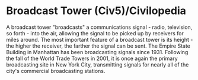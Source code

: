 # Broadcast Tower (Civ5)/Civilopedia

A broadcast tower "broadcasts" a communications signal - radio, television, so forth - into the air, allowing the signal to be picked up by receivers for miles around. The most important feature of a broadcast tower is its height - the higher the receiver, the farther the signal can be sent. The Empire State Building in Manhattan has been broadcasting signals since 1931. Following the fall of the World Trade Towers in 2001, it is once again the primary broadcasting site in New York City, transmitting signals for nearly all of the city's commercial broadcasting stations.